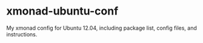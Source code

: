 xmonad-ubuntu-conf
==================

My xmonad config for Ubuntu 12.04, including package list, config files, and instructions.